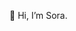 👋 Hi, I’m Sora.

<!---
imsosora/imsosora is a ✨ special ✨ repository because its `README.md` (this file) appears on your GitHub profile.
You can click the Preview link to take a look at your changes.
--->
